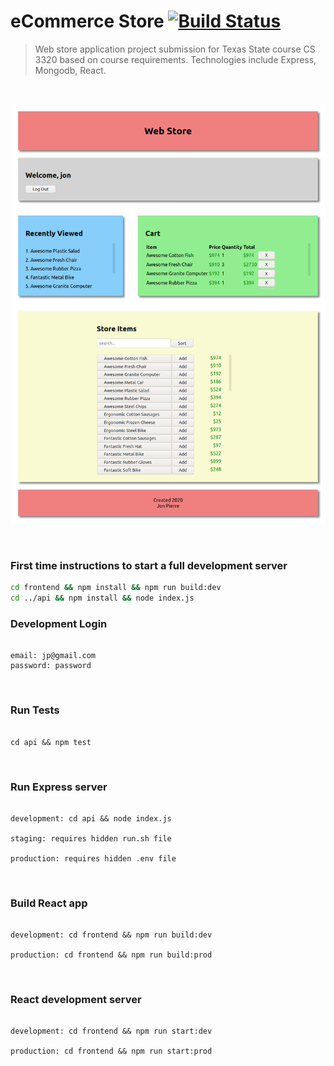 # eCommerce Store [![Build Status](https://travis-ci.org/jpierre89/eCommerce.svg?branch=master)](https://travis-ci.org/jpierre89/eCommerce)
> Web store application project submission for Texas State course CS 3320 based on course requirements. Technologies include Express, Mongodb, React.

<br>

![Alt text](./Screenshot.png?raw=true "website image")

<br>

### First time instructions to start a full development server
```sh
cd frontend && npm install && npm run build:dev
cd ../api && npm install && node index.js
```


### Development Login
```text

email: jp@gmail.com
password: password

```

<br>

### Run Tests
```text

cd api && npm test

```

<br>

### Run Express server
```text

development: cd api && node index.js

staging: requires hidden run.sh file

production: requires hidden .env file

```

<br>


### Build React app
```text

development: cd frontend && npm run build:dev

production: cd frontend && npm run build:prod

```

<br>

### React development server
```text

development: cd frontend && npm run start:dev

production: cd frontend && npm run start:prod

```
